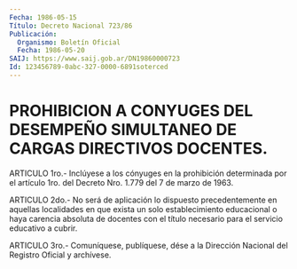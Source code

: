 ```yaml
---
Fecha: 1986-05-15
Título: Decreto Nacional 723/86
Publicación:
  Organismo: Boletín Oficial
  Fecha: 1986-05-20
SAIJ: https://www.saij.gob.ar/DN19860000723
Id: 123456789-0abc-327-0000-6891soterced
---
```

# PROHIBICION A CONYUGES DEL DESEMPEÑO SIMULTANEO DE CARGAS DIRECTIVOS DOCENTES.

<a id="1"></a>
ARTICULO  1ro.-  Inclúyese  a  los  cónyuges en la prohibición determinada por el artículo 1ro. del Decreto  Nro.  1.779  del 7 de marzo de 1963.

<a id="2"></a>
ARTICULO 2do.- No será de aplicación lo dispuesto precedentemente  en  aquellas  localidades  en  que  exista un solo establecimiento  educacional  o haya carencia absoluta de  docentes con el título necesario para el  servicio  educativo  a cubrir.

<a id="3"></a>
ARTICULO  3ro.-  Comuníquese,  publíquese, dése a la Dirección Nacional del Registro Oficial y archívese.